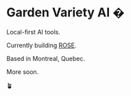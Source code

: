 # Garden Variety AI �

Local-first AI tools.

Currently building [ROSE](https://github.com/GardenVarietyAI/rose).

Based in Montreal, Quebec.

More soon. 

🪴
